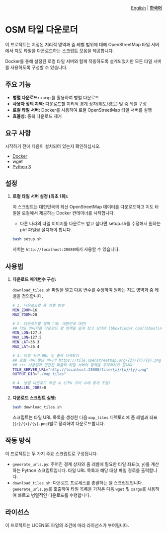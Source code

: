 <div align="right">
  <a href="README.md">English</a> | <b><a href="README.ko.md">한국어</a></b>
</div>

# OSM 타일 다운로더

이 프로젝트는 지정된 지리적 영역과 줌 레벨 범위에 대해 OpenStreetMap 타일 서버에서 지도 타일을 다운로드하는 스크립트 모음을 제공합니다.

Docker를 통해 설정된 로컬 타일 서버와 함께 작동하도록 설계되었지만 모든 타일 서버를 사용하도록 구성할 수 있습니다.

## 주요 기능

-   **병렬 다운로드:** `xargs`를 활용하여 병렬 다운로드
-   **사용자 정의 지역:** 다운로드할 지리적 경계 상자(위도/경도) 및 줌 레벨 구성
-   **로컬 타일 서버:** Docker를 사용하여 로컬 OpenStreetMap 타일 서버를 실행
-   **효율성:** 중복 다운로드 제거

## 요구 사항

시작하기 전에 다음이 설치되어 있는지 확인하십시오.

-   [Docker](https://www.docker.com/get-started)
-   wget
-   [Python 3](https://www.python.org/downloads/)

## 설정

1.  **로컬 타일 서버 설정 (최초 1회):**

    이 스크립트는 대한민국의 최신 OpenStreetMap 데이터를 다운로드하고 지도 타일을 로컬에서 제공하는 Docker 컨테이너를 시작합니다.
    - 다른 나라의 타일 이미지를 다운로드 받고 싶다면 setup.sh를 수정해서 원하는 pbf 파일을 설치해야 합니다.

    ```bash
    bash setup.sh
    ```

    서버는 `http://localhost:28080`에서 사용할 수 있습니다.

## 사용법

1.  **다운로드 매개변수 구성:**

    `download_tiles.sh` 파일을 열고 다음 변수를 수정하여 원하는 지도 영역과 줌 레벨을 정의합니다.

    ```bash
    # 1. 다운로드할 줌 레벨 범위
    MIN_ZOOM=16
    MAX_ZOOM=20

    # 2. 다운로드할 영역 (예: 대한민국 대전)
    ## 타일 이미지를 다운로드 할 영역을 쉽게 찾고 싶다면 [bboxfinder.com](bboxfinder.com) 같은 툴을 이용해보세요.
    MIN_LON=127.3
    MAX_LON=127.5
    MIN_LAT=36.3
    MAX_LAT=36.4

    # 3. 타일 서버 URL 및 출력 디렉토리
    ## 로컬 서버 뿐만 아니라 https://tile.openstreetmap.org/{z}/{x}/{y}.png 과 같은 퍼블릭 타일 서버를 사용할 수도 있습니다.
    ## +++ 사용량과 연관된 퍼블릭 타일 서버의 정책을 주의하셔야 합니다.
    TILE_SERVER_URL="http://localhost:28080/tile/{z}/{x}/{y}.png"
    OUTPUT_DIR="./map_tiles"

    # 4. 병렬 다운로드 작업 수 (CPU 코어 수에 맞게 조정)
    PARALLEL_JOBS=8
    ```

2.  **다운로드 스크립트 실행:**

    ```bash
    bash download_tiles.sh
    ```

    스크립트는 타일 URL 목록을 생성한 다음 `map_tiles` 디렉토리에 줌 레벨과 좌표(`{z}/{x}/{y}.png`)별로 정리하여 다운로드합니다.

## 작동 방식

이 프로젝트는 두 가지 주요 스크립트로 구성됩니다.

-   `generate_urls.py`: 주어진 경계 상자와 줌 레벨에 필요한 타일 좌표(x, y)를 계산하는 Python 스크립트입니다. 타일 URL 목록과 해당 대상 파일 경로를 출력합니다.
-   `download_tiles.sh`: 다운로드 프로세스를 총괄하는 셸 스크립트입니다. `generate_urls.py`를 호출하여 타일 목록을 가져온 다음 `wget` 및 `xargs`를 사용하여 빠르고 병렬적인 다운로드를 수행합니다.

## 라이선스

이 프로젝트는 LICENSE 파일의 조건에 따라 라이선스가 부여됩니다.
